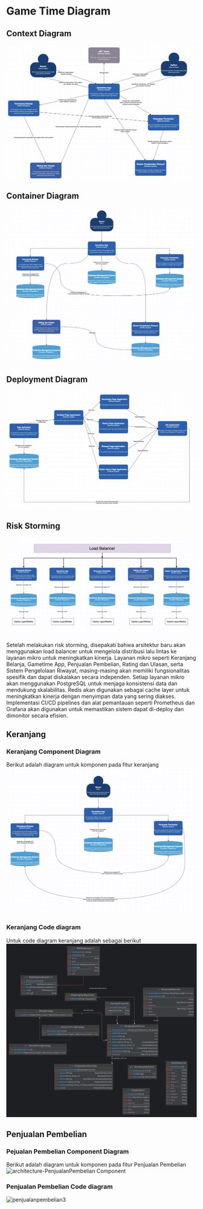 # Game Time Diagram

## Context Diagram
![Context Diagram](<DeliverableGameTime/image.png>)
## Container Diagram
![Container Diagram](<DeliverableGameTime/image-1.png>)
## Deployment Diagram
![DeploymentDiagram](<DeliverableGameTime/image-2.png>)
## Risk Storming
![Risk Storming](DeliverableGameTime/image77.png)

Setelah melakukan risk storming, disepakati bahwa arsitektur baru akan menggunakan load balancer untuk mengelola distribusi lalu lintas ke layanan mikro untuk meningkatkan kinerja. Layanan mikro seperti Keranjang Belanja, Gametime App, Penjualan Pembelian, Rating dan Ulasan, serta Sistem Pengelolaan Riwayat, masing-masing akan memiliki fungsionalitas spesifik dan dapat diskalakan secara independen. Setiap layanan mikro akan menggunakan PostgreSQL untuk menjaga konsistensi data dan mendukung skalabilitas. Redis akan digunakan sebagai cache layer untuk meningkatkan kinerja dengan menyimpan data yang sering diakses. Implementasi CI/CD pipelines dan alat pemantauan seperti Prometheus dan Grafana akan digunakan untuk memastikan sistem dapat di-deploy dan dimonitor secara efisien.

## Keranjang

### Keranjang Component Diagram

Berikut adalah diagram untuk komponen pada fitur keranjang
![componentdiagramkeranjang](<DeliverableSurya/image.png>)

### Keranjang Code diagram
Untuk code diagram keranjang adalah sebagai berikut 
![codediagramkeranjang](<DeliverableSurya/codediagramkeranjang.png>)

## Penjualan Pembelian

### Pejualan Pembelian Component Diagram
Berikut adalah diagram untuk komponen pada fitur Penjualan Pembelian
![architecture-PenjualanPembelian Component](https://github.com/B9JagoNgadpro/Modul12Architecture/assets/121223135/af499b37-dee0-4875-a859-a455aae68b8a)

### Penjualan Pembelian Code diagram
![penjualanpembelian3](https://github.com/B9JagoNgadpro/Modul12Architecture/assets/121223135/29ce3b1f-310a-4833-be9a-c4be8ebc65ef)

